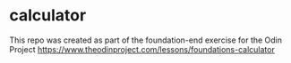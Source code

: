 # calculator 
This repo was created as part of the foundation-end exercise for the Odin Project https://www.theodinproject.com/lessons/foundations-calculator